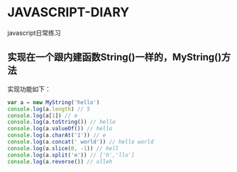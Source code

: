 # JAVASCRIPT-DIARY
javascript日常练习

## 实现在一个跟内建函数String()一样的，MyString()方法

实现功能如下：

```javascript
var a = new MyString('hello')
console.log(a.length) // 5
console.log(a[1]) // e
console.log(a.toString()) // hello
console.log(a.valueOf()) // hello
console.log(a.charAt('1')) // e
console.log(a.concat(' world')) // hello world
console.log(a.slice(0, -1)) // hell
console.log(a.split('e')) // ['h','llo']
console.log(a.reverse()) // olleh
```
